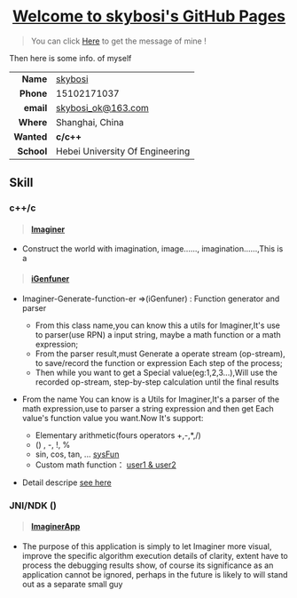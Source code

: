 # <center> [Welcome to skybosi's GitHub Pages](https://skybosi.github.io/)

> You can click [Here](https://github.com/skybosi) to get the message of mine !

Then here is some info. of myself

|          |            |
----------:|:-------------
__Name__   |  [skybosi](https://github.com/skybosi)
__Phone__  |  15102171037
__email__  |  <skybosi_ok@163.com>
__Where__  |  Shanghai, China
__Wanted__ |  __c/c++__
__School__ |  Hebei University Of Engineering

## Skill

### __c++/c__

>#### [Imaginer](https://github.com/skybosi/Imaginer)
- Construct the world with imagination, image......, imagination......,This is a 

>#### [iGenfuner](https://github.com/skybosi/iGenfuner) 
- Imaginer-Generate-function-er =>(iGenfuner) : Function generator and parser
    - From this class name,you can know this a utils for Imaginer,It's use to parser(use RPN) a input string, maybe a math function or a math expression;
    - From the parser result,must Generate a operate stream (op-stream), to save/record the function or expression Each step of the process;
    - Then while you want to get a Special value(eg:1,2,3...),Will use the recorded op-stream, step-by-step calculation until the final results

- From the name You can know is a Utils for Imaginer,It's a parser of the math expression,use to parser a string expression
    and then get Each value's function value you want.Now It's support:    
    - Elementary arithmetic(fours operators +,-,*,/)
    - () , -, !, %
    - sin, cos, tan, ... [sysFun](https://github.com/skybosi/iGenfuner/blob/master/README.md#function)
    - Custom math function： [user1 & user2](https://github.com/skybosi/iGenfuner/blob/master/README.md#function)

- Detail descripe [see here](https://github.com/skybosi/iGenfuner/blob/master/README.md)        

### JNI/NDK ()
>#### [ImaginerApp](https://github.com/skybosi/ImaginerApp)
- The purpose of this application is simply to let Imaginer more visual, improve the specific algorithm execution details of clarity, extent
have to process the debugging results show, of course its significance as an application cannot be ignored, perhaps in the future is likely to
will stand out as a separate small guy


